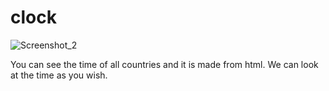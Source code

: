 # clock

![Screenshot_2](https://dswa1xdat8uez.cloudfront.net/2jchy%2Fpreview%2F70473043%2Fmain_large.png?response-content-disposition=inline%3Bfilename%3D"main_large.png"%3B&response-content-type=image%2Fpng&Expires=1756800100&Signature=FTdQkv1aCMLQkxzFKH1tohVkx~5uH1G6kpjQuTjmqRXStZM5IAk8f8RXtpOCHy2AJFnAE8ybT1~vlbe6T0UQgO2C5iZ6fvIZiTWaHiHZ6QhDASqfbcAu4OS8KYMJ22CY8j39BbRzwWR-4vJhbUSP0~5qOV9j8ZwLX1YmOEs3rvyITOLzcwfv134aLnvfJj9mXoWLu0F836cYDr2gFHxigHMWGehUqy-XqUWYGXQMTQibbD9iz1rAt2m5jxquaWJq5UK2OO81lf9lwmKH3B~ykjSQ9p1o1mznuNOARNtG0ovj2FTROgGfSOCCi3xn6ulQd0JVanxG75EcMra8u5kKLA__&Key-Pair-Id=APKAJT5WQLLEOADKLHBQ)

You can see the time of all countries and it is made from html.
We can look at the time as you wish.
